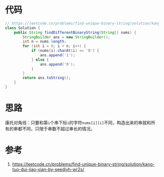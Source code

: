# 代码

```java
// https://leetcode.cn/problems/find-unique-binary-string/solution/kang-tuo-dui-jiao-xian-by-seedjyh-wr2s/
class Solution {
    public String findDifferentBinaryString(String[] nums) {
        StringBuilder ans = new StringBuilder();
        int n = nums.length;
        for (int i = 0; i < n; i++) {
            if (nums[i].charAt(i) == '0') {
                ans.append('1');
            } else {
                ans.append('0');
            }
        }
        return ans.toString();
    }
}
```

# 思路

康托对角线：只要和第`i`个串下标`i`的字符`nums[i][i]`不同，构造出来的串就和所有的串都不同，只限于串数不超过串长的情况。

# 参考

1. https://leetcode.cn/problems/find-unique-binary-string/solution/kang-tuo-dui-jiao-xian-by-seedjyh-wr2s/